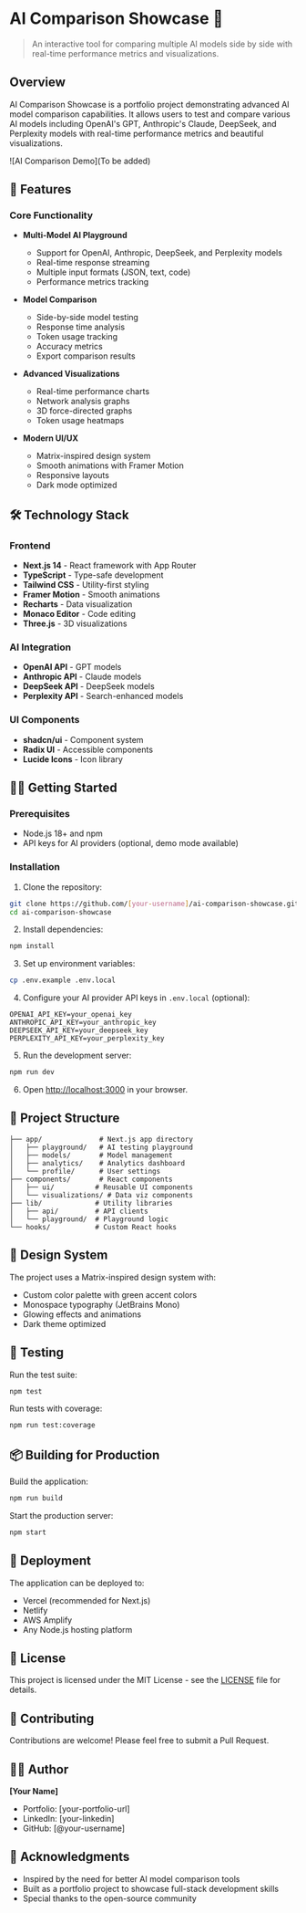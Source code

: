# AI Comparison Showcase 🤖

> An interactive tool for comparing multiple AI models side by side with real-time performance metrics and visualizations.

## Overview

AI Comparison Showcase is a portfolio project demonstrating advanced AI model comparison capabilities. It allows users to test and compare various AI models including OpenAI's GPT, Anthropic's Claude, DeepSeek, and Perplexity models with real-time performance metrics and beautiful visualizations.

![AI Comparison Demo](To be added)

## 🚀 Features

### Core Functionality
- **Multi-Model AI Playground**
  - Support for OpenAI, Anthropic, DeepSeek, and Perplexity models
  - Real-time response streaming
  - Multiple input formats (JSON, text, code)
  - Performance metrics tracking

- **Model Comparison**
  - Side-by-side model testing
  - Response time analysis
  - Token usage tracking
  - Accuracy metrics
  - Export comparison results

- **Advanced Visualizations**
  - Real-time performance charts
  - Network analysis graphs
  - 3D force-directed graphs
  - Token usage heatmaps

- **Modern UI/UX**
  - Matrix-inspired design system
  - Smooth animations with Framer Motion
  - Responsive layouts
  - Dark mode optimized

## 🛠️ Technology Stack

### Frontend
- **Next.js 14** - React framework with App Router
- **TypeScript** - Type-safe development
- **Tailwind CSS** - Utility-first styling
- **Framer Motion** - Smooth animations
- **Recharts** - Data visualization
- **Monaco Editor** - Code editing
- **Three.js** - 3D visualizations

### AI Integration
- **OpenAI API** - GPT models
- **Anthropic API** - Claude models
- **DeepSeek API** - DeepSeek models
- **Perplexity API** - Search-enhanced models

### UI Components
- **shadcn/ui** - Component system
- **Radix UI** - Accessible components
- **Lucide Icons** - Icon library

## 🏃‍♂️ Getting Started

### Prerequisites
- Node.js 18+ and npm
- API keys for AI providers (optional, demo mode available)

### Installation

1. Clone the repository:
```bash
git clone https://github.com/[your-username]/ai-comparison-showcase.git
cd ai-comparison-showcase
```

2. Install dependencies:
```bash
npm install
```

3. Set up environment variables:
```bash
cp .env.example .env.local
```

4. Configure your AI provider API keys in `.env.local` (optional):
```env
OPENAI_API_KEY=your_openai_key
ANTHROPIC_API_KEY=your_anthropic_key
DEEPSEEK_API_KEY=your_deepseek_key
PERPLEXITY_API_KEY=your_perplexity_key
```

5. Run the development server:
```bash
npm run dev
```

6. Open [http://localhost:3000](http://localhost:3000) in your browser.

## 📁 Project Structure

```
├── app/              # Next.js app directory
│   ├── playground/   # AI testing playground
│   ├── models/       # Model management
│   ├── analytics/    # Analytics dashboard
│   └── profile/      # User settings
├── components/       # React components
│   ├── ui/          # Reusable UI components
│   └── visualizations/ # Data viz components
├── lib/             # Utility libraries
│   ├── api/         # API clients
│   └── playground/  # Playground logic
└── hooks/           # Custom React hooks
```

## 🎨 Design System

The project uses a Matrix-inspired design system with:
- Custom color palette with green accent colors
- Monospace typography (JetBrains Mono)
- Glowing effects and animations
- Dark theme optimized

## 🧪 Testing

Run the test suite:
```bash
npm test
```

Run tests with coverage:
```bash
npm run test:coverage
```

## 📦 Building for Production

Build the application:
```bash
npm run build
```

Start the production server:
```bash
npm start
```

## 🚀 Deployment

The application can be deployed to:
- Vercel (recommended for Next.js)
- Netlify
- AWS Amplify
- Any Node.js hosting platform

## 📝 License

This project is licensed under the MIT License - see the [LICENSE](LICENSE) file for details.

## 🤝 Contributing

Contributions are welcome! Please feel free to submit a Pull Request.

## 👨‍💻 Author

**[Your Name]**
- Portfolio: [your-portfolio-url]
- LinkedIn: [your-linkedin]
- GitHub: [@your-username]

## 🙏 Acknowledgments

- Inspired by the need for better AI model comparison tools
- Built as a portfolio project to showcase full-stack development skills
- Special thanks to the open-source community